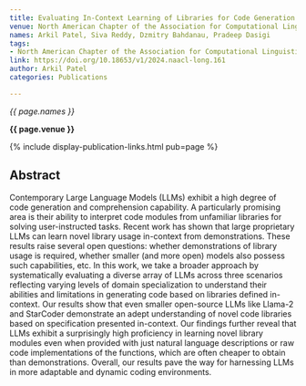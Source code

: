 ```yaml
---
title: Evaluating In-Context Learning of Libraries for Code Generation
venue: North American Chapter of the Association for Computational Linguistics
names: Arkil Patel, Siva Reddy, Dzmitry Bahdanau, Pradeep Dasigi
tags:
- North American Chapter of the Association for Computational Linguistics
link: https://doi.org/10.18653/v1/2024.naacl-long.161
author: Arkil Patel
categories: Publications

---
```


*{{ page.names }}*

**{{ page.venue }}**

{% include display-publication-links.html pub=page %}

## Abstract

Contemporary Large Language Models (LLMs) exhibit a high degree of code generation and comprehension capability. A particularly promising area is their ability to interpret code modules from unfamiliar libraries for solving user-instructed tasks. Recent work has shown that large proprietary LLMs can learn novel library usage in-context from demonstrations. These results raise several open questions: whether demonstrations of library usage is required, whether smaller (and more open) models also possess such capabilities, etc. In this work, we take a broader approach by systematically evaluating a diverse array of LLMs across three scenarios reflecting varying levels of domain specialization to understand their abilities and limitations in generating code based on libraries defined in-context. Our results show that even smaller open-source LLMs like Llama-2 and StarCoder demonstrate an adept understanding of novel code libraries based on specification presented in-context. Our findings further reveal that LLMs exhibit a surprisingly high proficiency in learning novel library modules even when provided with just natural language descriptions or raw code implementations of the functions, which are often cheaper to obtain than demonstrations. Overall, our results pave the way for harnessing LLMs in more adaptable and dynamic coding environments.